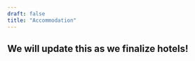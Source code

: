 ```yaml
---
draft: false
title: "Accommodation"
---
```


## We will update this as we finalize hotels!

<!--
Higher Eggbeer also offers additional accommodation on site via shepards huts and caravans, which **need to be booked and paid in advance via Hugo and Sarah**. You would be able to stay there until midday Monday.

<br>

Quoted from - [Higher Eggbeer's website](http://www.higher-eggbeer.co.uk/accommodation/#:~:text=You%20can%20bring,Friday%20to%20Monday.%C2%A0):

<br>

_"There is a **shepherds hut** in the camping field with a shower and toilet, it has electric for hairdryers and charging phones. It also has a mirror and gas hob._

<br>

_There is also a **bridal shepherds hut** with a double bed, linen and heating provided which is £100 per night._

<br>

_Also **we can provide up to 7 caravans (depending on avaliablility)** on site for the weekend. Last two weeks of july and August not included. The caravans have gas shower, cooking, fridge and heating, we have 6 hook ups which cost £15 each. Please bring your own bedding. Please call Sarah (editor's note: not the bride!) on 07933028347 for prices and avaliability._

<br>

_There is a **mobile home** on site which sleeps 6-8 guests, it has three bedrooms, one double and two twins (which can be doubles as well). There is a pullout double bed in the living room. There is also a separate shower and toilet and kitchenette. Bedding not provided. The Cost is £250 for the weekend, Friday to Monday."_

## B&B’s

- [Brook Farmhouse](https://www.brook-farmhouse.co.uk/)
B&B with 3 Rooms (10 min drive)

- [Brickmoor Apartment B&B](http://www.brickmoor-bedandbreakfast.co.uk/page2.html)
Sleeps 2 (12 min drive)


## Hotels

- [Holiday Inn, Exeter](https://www.booking.com/hotel/gb/holiday-inn-express-exeter-city-centre.en-gb.html)

- [Fingle Glen Golf Hotel](https://www.fingleglengolfhotel.co.uk/)
    - Hotel Rooms & Lodges (8min drive)

- [Mill End Hotel](https://www.booking.com/hotel/gb/mill-end.en-gb.html)
    - Small Boutique Hotel (15min drive)

- [Jury’s Inn, Exeter](https://www.booking.com/hotel/gb/jurys-inn-exeter.en-gb.html)
    - Hotel in Exeter - close to the train station

- [The Globe Inn, Chagford](https://www.booking.com/hotel/gb/the-globe-inn.en-gb.html)
    - Pub with Rooms (15-20min drive)

## AirBnb

- [Barn Studio, Cheriton Bishop](https://www.airbnb.co.uk/rooms/33395904?adults=2&check_in=2023-02-10&check_out=2023-02-13&children=0&guests=2&infants=0&role=wishlist_owner&source_impression_id=p3_1571604167_zvZsTfa85HAMr4jO&wl_id=575934231&wl_source=list)
    - Self-catering apartment (2min drive, walking distance)
    - 1 Bedroom/Sleeps2

- [Honey Pippin House, Cheriton Bishop](https://www.airbnb.co.uk/rooms/29373662?check_in=2023-02-10&check_out=2023-02-13&guests=2&adults=2)
    - Self-catering house w. hot tub 
    - (2min drive, walking distance)
    - 4 Bedroom/ Sleeps 8 

- [Higher Thornwood Cottage, Tedburn St Mary](https://www.airbnb.co.uk/rooms/24710144?check_in=2023-02-10&check_out=2023-02-13&guests=2&adults=2)
    - Self-catering house (10min drive)
    - 4 Bedroom/Sleeps 7 

## Holiday Cottages

- [Downhouse Farm, nr Tedburn St Mary](https://www.vrbo.com/en-gb/p6831669?preferlocale=true&vgdc=HAUK)
    - Self-catering house (10min drive)
    - 7 Bedroom/Sleeps 10

- [Hare Path Farm, nr Drewsteignton](https://www.harepathfarmbarns.com/)
    - 2 Self-catering Barns (10min drive)
    - 1 Bedroom/Sleeps 2 adults, 2 kids 
    - 1 Bedroom /Sleeps 2

- [3 x Clifford Cottages, Drewsteignton](https://www.cliffordbarton.co.uk/accommodation/)
    - 3 Self-catering Cottages (10min drive)
    - 3 Bedroom/Sleeps 8
    - 2 Bedroom/Sleeps 5 
    - 2 Bedroom/Sleeps 5 

- [East Underdown Cottages, Drewsteignton](https://eastunderdown.co.uk/index.php)
    - 3 Self-catering Cottages w.indoor pool (10min drive)
    - 4 Bedroom/Sleeps 8
    - 2 Bedroom/Sleeps 4
    - 2 Bedroom/Sleeps 4

- [Primrose Cottage, Drewsteignton](https://www.helpfulholidays.co.uk/cottage/Devon-Rectory-Wood/Primrose-Cottage-975865.html#map_wrp)
    - Self-catering cottage (10min drive)
    - 2 Bedroom/Sleeps 4

- [Michaelmas Cottage, Drewsteignton](https://www.sykescottages.co.uk/cottage/Devon-Drewsteignton/Michaelmas-Cottage-975813.html?gclid=Cj0KCQjwi7DtBRCLARIsAGCJWBoZrSdzxXRphn8559ybLftOZprXVkhg_DVt7ku_RbsymhQMxUtaGJ0aAovbEALw_wcB&pcrid=275245603430&pkw=michaelmas%20cottage%20drewsteignton&pmt=e&rfx=3&slid=#duration=3&start=2020-07-24&calendar=2020-07&changeover=5)
    - Self-catering cottage (10min drive)
    - 4 Bedroom/Sleeps 6

- [Bowbeer Barn, Drewsteignton](https://www.helpfulholidays.co.uk/cottage/Devon-Bowbeer/Bowbeer-Barn-975825.html)
    - Self-catering cottage (10min drive)
    - 2 Bedroom/Sleeps 4

- [Rookwood Cottage, Drewsteignton](https://www.rookwoodcottage.com/)
    - Self-catering cottage (10min drive)
    - 2 Bedroom/Sleeps 4

- [The Old Dairy, Dunsford](https://www.olddairydunsford.co.uk/)
    - Self-catering cottage (15min drive)
    - 1 Bedroom/Sleeps 2

- [Budleigh Farm Cottages, Newton Abbot](https://www.booking.com/hotel/gb/budleigh-farm.html)
    - 3 Self-catering Cottages (20min drive)
    - 1 Bedroom / Sleeps 3 
    - 1 Bedroom / Sleeps 3 
    - 1 Bedroom / Sleeps 3 

- [Swallows Cottage, Falkedon nr Spreyton](https://www.swallowsatfalkedon.co.uk/the-accommodation.html)
Self-catering cottage (18min drive)
    - 1 Bedroom/Sleeps 2

    -->